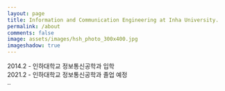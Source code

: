 ```yaml
---
layout: page
title: Information and Communication Engineering at Inha University.
permalink: /about
comments: false
image: assets/images/hsh_photo_300x400.jpg
imageshadow: true
---
```


2014.2 - 인하대학교 정보통신공학과 입학<br/>
2021.2 - 인하대학교 정보통신공학과 졸업 예정<br/>
..


